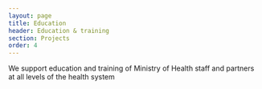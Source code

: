 ```yaml
---
layout: page
title: Education
header: Education & training
section: Projects
order: 4
---
```


<p class="lead">We support education and training of Ministry of Health staff and partners at all levels of the health system</p>

